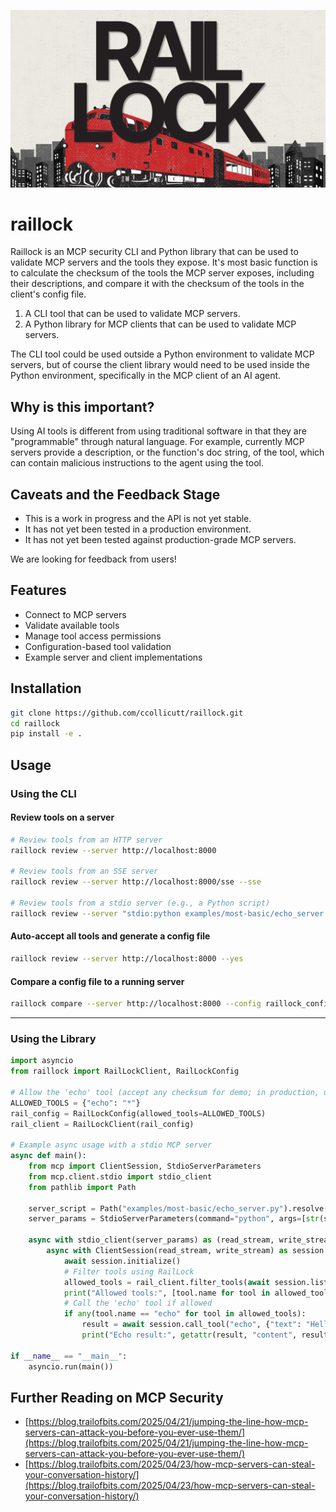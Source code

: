 ![RailLock Logo](img/raillock.png)

# raillock

Raillock is an MCP security CLI and Python library that can be used to validate MCP servers and the tools they expose. It's most basic function is to calculate the checksum of the tools the MCP server exposes, including their descriptions, and compare it with the checksum of the tools in the client's config file.

1. A CLI tool that can be used to validate MCP servers.
2. A Python library for MCP clients that can be used to validate MCP servers.

The CLI tool could be used outside a Python environment to validate MCP servers, but of course the client library would need to be used inside the Python environment, specifically in the MCP client of an AI agent.

## Why is this important?

Using AI tools is different from using traditional software in that they are "programmable" through natural language. For example, currently MCP servers provide a description, or the function's doc string, of the tool, which can contain malicious instructions to the agent using the tool.

## Caveats and the Feedback Stage

- This is a work in progress and the API is not yet stable.
- It has not yet been tested in a production environment.
- It has not yet been tested against production-grade MCP servers.

We are looking for feedback from users!

## Features

- Connect to MCP servers
- Validate available tools
- Manage tool access permissions
- Configuration-based tool validation
- Example server and client implementations

## Installation

```bash
git clone https://github.com/ccollicutt/raillock.git
cd raillock
pip install -e .
```

## Usage

### Using the CLI

#### Review tools on a server

```sh
# Review tools from an HTTP server
raillock review --server http://localhost:8000

# Review tools from an SSE server
raillock review --server http://localhost:8000/sse --sse

# Review tools from a stdio server (e.g., a Python script)
raillock review --server "stdio:python examples/most-basic/echo_server.py"
```

#### Auto-accept all tools and generate a config file

```sh
raillock review --server http://localhost:8000 --yes
```

#### Compare a config file to a running server

```sh
raillock compare --server http://localhost:8000 --config raillock_config.yaml
```

---

### Using the Library

```python
import asyncio
from raillock import RailLockClient, RailLockConfig

# Allow the 'echo' tool (accept any checksum for demo; in production, use the real checksum)
ALLOWED_TOOLS = {"echo": "*"}
rail_config = RailLockConfig(allowed_tools=ALLOWED_TOOLS)
rail_client = RailLockClient(rail_config)

# Example async usage with a stdio MCP server
async def main():
    from mcp import ClientSession, StdioServerParameters
    from mcp.client.stdio import stdio_client
    from pathlib import Path

    server_script = Path("examples/most-basic/echo_server.py").resolve()
    server_params = StdioServerParameters(command="python", args=[str(server_script)])

    async with stdio_client(server_params) as (read_stream, write_stream):
        async with ClientSession(read_stream, write_stream) as session:
            await session.initialize()
            # Filter tools using RailLock
            allowed_tools = rail_client.filter_tools(await session.list_tools().tools)
            print("Allowed tools:", [tool.name for tool in allowed_tools])
            # Call the 'echo' tool if allowed
            if any(tool.name == "echo" for tool in allowed_tools):
                result = await session.call_tool("echo", {"text": "Hello, MCP with RailLock!"})
                print("Echo result:", getattr(result, "content", result))

if __name__ == "__main__":
    asyncio.run(main())
```

## Further Reading on MCP Security

- [https://blog.trailofbits.com/2025/04/21/jumping-the-line-how-mcp-servers-can-attack-you-before-you-ever-use-them/](https://blog.trailofbits.com/2025/04/21/jumping-the-line-how-mcp-servers-can-attack-you-before-you-ever-use-them/)
- [https://blog.trailofbits.com/2025/04/23/how-mcp-servers-can-steal-your-conversation-history/](https://blog.trailofbits.com/2025/04/23/how-mcp-servers-can-steal-your-conversation-history/)
